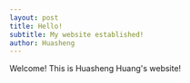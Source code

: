 ```yaml
---
layout: post
title: Hello!
subtitle: My website established!
author: Huasheng
---
```


Welcome! This is Huasheng Huang's website!
